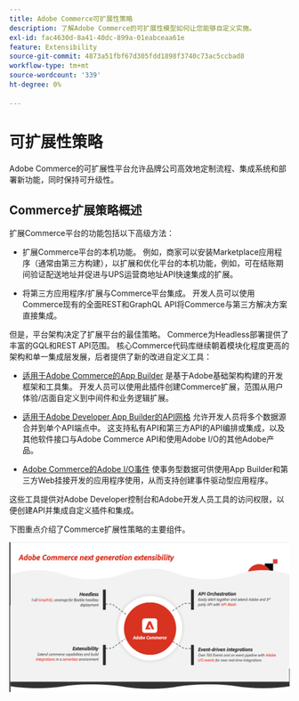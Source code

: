 ```yaml
---
title: Adobe Commerce可扩展性策略
description: 了解Adobe Commerce的可扩展性模型如何让您能够自定义实施。
exl-id: fac4630d-8a41-40dc-899a-01eabceaa61e
feature: Extensibility
source-git-commit: 4873a51fbf67d305fdd1898f3740c73ac5ccbad8
workflow-type: tm+mt
source-wordcount: '339'
ht-degree: 0%

---
```


# 可扩展性策略

Adobe Commerce的可扩展性平台允许品牌公司高效地定制流程、集成系统和部署新功能，同时保持可升级性。

## Commerce扩展策略概述

扩展Commerce平台的功能包括以下高级方法：

* 扩展Commerce平台的本机功能。 例如，商家可以安装Marketplace应用程序（通常由第三方构建），以扩展和优化平台的本机功能，例如，可在结账期间验证配送地址并促进与UPS运营商地址API快速集成的扩展。

* 将第三方应用程序/扩展与Commerce平台集成。 开发人员可以使用Commerce现有的全面REST和GraphQL API将Commerce与第三方解决方案直接集成。

但是，平台架构决定了扩展平台的最佳策略。 Commerce为Headless部署提供了丰富的GQL和REST API范围。 核心Commerce代码库继续朝着模块化程度更高的架构和单一集成层发展，后者提供了新的改进自定义工具：

* [适用于Adobe Commerce的App Builder](https://experienceleague.adobe.com/docs/commerce-learn/tutorials/adobe-developer-app-builder/introduction-to-app-builder.html) 是基于Adobe基础架构构建的开发框架和工具集。 开发人员可以使用此插件创建Commerce扩展，范围从用户体验/店面自定义到中间件和业务逻辑扩展。

* [适用于Adobe Developer App Builder的API网格](https://developer.adobe.com/graphql-mesh-gateway/) 允许开发人员将多个数据源合并到单个API端点中。 这支持私有API和第三方API的API编排或集成，以及其他软件接口与Adobe Commerce API和使用Adobe I/O的其他Adobe产品。

* [Adobe Commerce的Adobe I/O事件](https://developer.adobe.com/commerce/events/get-started/) 使事务型数据可供使用App Builder和第三方Web挂接开发的应用程序使用，从而支持创建事件驱动型应用程序。

这些工具提供对Adobe Developer控制台和Adobe开发人员工具的访问权限，以便创建API并集成自定义插件和集成。

下图重点介绍了Commerce扩展性策略的主要组件。

![Adobe Commerce可扩展性策略图](../../assets/playbooks/extensibility-strategy-overview.png)
